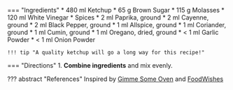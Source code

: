 === "Ingredients"
    * 480 ml Ketchup
    * 65 g Brown Sugar
    * 115 g Molasses
    * 120 ml White Vinegar
    * Spices
        * 2 ml Paprika, ground
        * 2 ml Cayenne, ground
        * 2 ml Black Pepper, ground
        * 1 ml Allspice, ground
        * 1 ml Coriander, ground
        * 1 ml Cumin, ground
        * 1 ml Oregano, dried, ground
        * < 1 ml Garlic Powder
        * < 1 ml Onion Powder

    !!! tip "A quality ketchup will go a long way for this recipe!"

=== "Directions"
    1. **Combine ingredients** and mix evenly.

??? abstract "References"
    Inspired by [Gimme Some Oven](https://www.gimmesomeoven.com/homemade-bbq-sauce-recipe/) and [FoodWishes](https://www.allrecipes.com/recipe/280637/all-american-barbecue-sauce/)
